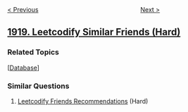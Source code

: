 <!--|This file generated by command(leetcode description); DO NOT EDIT.    |-->
<!--+----------------------------------------------------------------------+-->
<!--|@author    awesee <openset.wang@gmail.com>                           |-->
<!--|@link      https://github.com/awesee                                 |-->
<!--|@home      https://github.com/awesee/leetcode                        |-->
<!--+----------------------------------------------------------------------+-->

[< Previous](../kth-smallest-subarray-sum "Kth Smallest Subarray Sum")
　　　　　　　　　　　　　　　　
[Next >](../build-array-from-permutation "Build Array from Permutation")

## [1919. Leetcodify Similar Friends (Hard)](https://leetcode.com/problems/leetcodify-similar-friends "兴趣相同的朋友")



### Related Topics
  [[Database](../../tag/database/README.md)]

### Similar Questions
  1. [Leetcodify Friends Recommendations](../leetcodify-friends-recommendations) (Hard)
